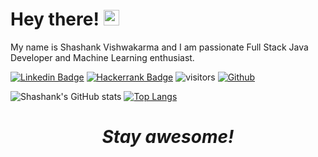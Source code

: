 #  Hey there! <img src="https://media.giphy.com/media/hvRJCLFzcasrR4ia7z/giphy.gif" width="25px">

My name is Shashank Vishwakarma and I am passionate Full Stack Java Developer and Machine Learning enthusiast.

<!--
<p align="left"> <a href="https://github.com/ryo-ma/github-profile-trophy"><img src="https://github-profile-trophy.vercel.app/?username=shashankvishwakarma" alt="shashankvishwakarma" /></a> </p>
-->

[![Linkedin Badge](https://img.shields.io/badge/-LinkedIn-0e76a8?logo=Linkedin&logoColor=white)](https://in.linkedin.com/in/shashank-vishwakarma)
[![Hackerrank Badge](https://img.shields.io/badge/-Hackerrank-2EC866?logo=HackerRank&logoColor=white)](https://www.hackerrank.com/shashank1683)
![visitors](https://visitor-badge.glitch.me/badge?page_id=page.id)
[![Github](https://img.shields.io/github/followers/shashankvishwakarma?label=Follow&style=social)](https://github.com/shashankvishwakarma)


<!--
**shashankvishwakarma/shashankvishwakarma** is a ✨ _special_ ✨ repository because its `README.md` (this file) appears on your GitHub profile.

Here are some ideas to get you started:

- 🔭 I’m currently working on ...
- 🌱 I’m currently learning ...
- 👯 I’m looking to collaborate on ...
- 🤔 I’m looking for help with ...
- 💬 Ask me about ...
- 📫 How to reach me: ...
- 😄 Pronouns: ...
- ⚡ Fun fact: ...
![Top Langs](https://github-readme-stats.vercel.app/api/top-langs/?username=shashankvishwakarma&layout=compact)](https://github.com/anuraghazra/github-readme-stats)
-->

![Shashank's GitHub stats](https://github-readme-stats.vercel.app/api?username=shashankvishwakarma&show_icons=true&theme=dark&layout=compact&hide=contribs,prs)
[![Top Langs](https://github-readme-stats.vercel.app/api/top-langs/?username=shashankvishwakarma&layout=compact&theme=dark)](https://github.com/shashankvishwakarma/github-readme-stats)
<!--
<p><img align="center" src="https://github-readme-streak-stats.herokuapp.com/?user=shashankvishwakarma&" alt="shashankvishwakarma" /></p>
[![Shashank's wakatime stats](https://github-readme-stats.vercel.app/api/wakatime?username=shashankvishwakarma)](https://github.com/shashankvishwakarma/github-readme-stats)
-->


<h1 align='center'><i>Stay awesome!</i></h1>




<!--
<p><img align="left" src="https://github-readme-stats.vercel.app/api/top-langs?username=shashankvishwakarma&show_icons=true&locale=en&layout=compact" alt="shashankvishwakarma" /></p>
-->
<!--
<p>&nbsp;<img align="center" src="https://github-readme-stats.vercel.app/api?username=shashankvishwakarma&show_icons=true&locale=en" alt="shashankvishwakarma" /></p>
<img height="180em" src="https://github-readme-stats.vercel.app/api?username=shashankvishwakarma&show_icons=true&hide_border=true&&count_private=true&include_all_commits=true" />
-->

